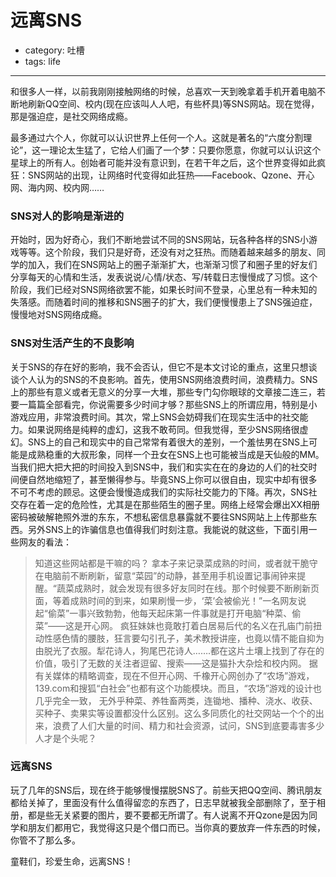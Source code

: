 # 远离SNS
- category: 吐槽
- tags: life

---

和很多人一样，以前我刚刚接触网络的时候，总喜欢一天到晚拿着手机开着电脑不断地刷新QQ空间、校内(现在应该叫人人吧，有些杯具)等SNS网站。现在觉得，那是强迫症，是社交网络成瘾。

最多通过六个人，你就可以认识世界上任何一个人。这就是著名的“六度分割理论”，这一理论太生猛了，它给人们画了一个梦：只要你愿意，你就可以认识这个星球上的所有人。创始者可能并没有意识到，在若干年之后，这个世界变得如此疯狂：SNS网站的出现，让网络时代变得如此狂热——Facebook、Qzone、开心网、海内网、校内网……

### SNS对人的影响是渐进的

开始时，因为好奇心，我们不断地尝试不同的SNS网站，玩各种各样的SNS小游戏等等。这个阶段，我们只是好奇，还没有对之狂热。而随着越来越多的朋友、同学的加入，我们在SNS网站上的圈子渐渐扩大，也渐渐习惯了和圈子里的好友们分享每天的心情和生活，发表说说/心情/状态、写/转载日志慢慢成了习惯。这个阶段，我们已经对SNS网络欲罢不能，如果长时间不登录，心里总有一种未知的失落感。而随着时间的推移和SNS圈子的扩大，我们便慢慢患上了SNS强迫症，慢慢地对SNS网络成瘾。

### SNS对生活产生的不良影响

关于SNS的存在好的影响，我不会否认，但它不是本文讨论的重点，这里只想谈谈个人认为的SNS的不良影响。首先，使用SNS网络浪费时间，浪费精力。SNS上的那些有意义或者无意义的分享一大堆，那些专门勾你眼球的文章接二连三，若要一篇篇全部看完，你说需要多少时间才够？那些SNS上的所谓应用，特别是小游戏应用，非常浪费时间。其次，常上SNS会妨碍我们在现实生活中的社交能力。如果说网络是纯粹的虚幻，这我不敢苟同。但我觉得，至少SNS网络很虚幻。SNS上的自己和现实中的自己常常有着很大的差别，一个羞怯男在SNS上可能是成熟稳重的大叔形象，同样一个丑女在SNS上也可能被当成是天仙般的MM。当我们把大把大把的时间投入到SNS中，我们和实实在在的身边的人们的社交时间便自然地缩短了，甚至懒得参与。毕竟SNS上你可以很自由，现实中却有很多不可不考虑的顾忌。这便会慢慢造成我们的实际社交能力的下降。再次，SNS社交存在着一定的危险性，尤其是在那些陌生的圈子里。网络上经常会爆出XX相册密码被破解艳照外泄的东东，不想私密信息暴露就不要往SNS网站上上传那些东西。另外SNS上的诈骗信息也值得我们时刻注意。我能说的就这些，下面引用一些网友的看法：

>知道这些网站都是干嘛的吗？
>拿本子来记录菜成熟的时间，或者就干脆守在电脑前不断刷新，留意“菜园”的动静，甚至用手机设置记事闹钟来提醒。“蔬菜成熟时，就会发现有很多好友同时在线。那个时候要不断刷新页面，等着成熟时间的到来，如果刷慢一步，‘菜’会被偷光！”一名网友说起“偷菜”一事兴致勃勃，他每天起床第一件事就是打开电脑“种菜、偷菜”——这是开心网。
>疯狂妹妹也竟敢打着白居易后代的名义在孔庙门前扭动性感色情的腰肢，狂言要勾引孔子，美术教授讲座，也竟以情不能自抑为由脱光了衣服。犁花诗人，狗尾巴花诗人…….都在这片土壤上找到了存在的价值，吸引了无数的关注者逗留、搜索——这是猫扑大杂烩和校内网。
>据有关媒体的精略调查，现在不但开心网、千橡开心网创办了“农场”游戏，139.com和搜狐“白社会”也都有这个功能模块。而且，“农场”游戏的设计也几乎完全一致， 无外乎种菜、养牲畜两类，连锄地、播种、浇水、收获、买种子、卖果实等设置都没什么区别。这么多同质化的社交网站一个个的出来，浪费了人们大量的时间、精力和社会资源，试问，SNS到底要毒害多少人才是个头呢？

### 远离SNS

玩了几年的SNS后，现在终于能够慢慢摆脱SNS了。前些天把QQ空间、腾讯朋友都给关掉了，里面没有什么值得留恋的东西了，日志早就被我全部删除了，至于相册，都是些无关紧要的图片，要不要都无所谓了。有人说离不开Qzone是因为同学和朋友们都用它，我觉得这只是个借口而已。当你真的要放弃一件东西的时候，你管不了那么多。

童鞋们，珍爱生命，远离SNS！